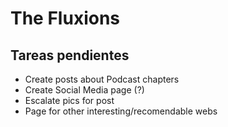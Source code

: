 # The Fluxions

## Tareas pendientes
* Create posts about Podcast chapters
* Create Social Media page (?)
* Escalate pics for post
* Page for other interesting/recomendable webs